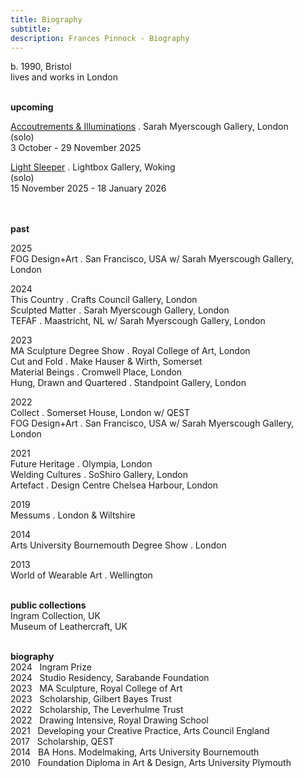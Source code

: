 ```yaml
---
title: Biography
subtitle: 
description: Frances Pinnock - Biography
---
```

  
b. 1990, Bristol  
lives and works in London   
<br />  
 
**upcoming**  
  
[Accoutrements & Illuminations](https://www.sarahmyerscough.com/exhibitions/70-frances-pinnock-solo-show-gallery-solo-show-2025/) . Sarah Myerscough Gallery, London  
(solo)  
3 October - 29 November 2025

[Light Sleeper](https://www.thelightbox.org.uk/whats-on/frances-pinnock-light-sleeper) . Lightbox Gallery, Woking  
(solo)  
15 November 2025 - 18 January 2026  
<br /> 
<br />

**past**  

2025  
FOG Design+Art . San Francisco, USA w/ Sarah Myerscough Gallery, London  

2024  
This Country . Crafts Council Gallery, London  
Sculpted Matter . Sarah Myerscough Gallery, London  
TEFAF . Maastricht, NL w/ Sarah Myerscough Gallery, London  

2023  
MA Sculpture Degree Show . Royal College of Art, London  
Cut and Fold . Make Hauser & Wirth, Somerset  
Material Beings . Cromwell Place, London  
Hung, Drawn and Quartered . Standpoint Gallery, London    

2022  
Collect . Somerset House, London  w/ QEST  
FOG Design+Art . San Francisco, USA w/ Sarah Myerscough Gallery, London  

2021  
Future Heritage . Olympia, London  
Welding Cultures . SoShiro Gallery, London  
Artefact . Design Centre Chelsea Harbour, London  

2019  
Messums . London & Wiltshire  

2014  
Arts University Bournemouth Degree Show . London  

2013  
World of Wearable Art . Wellington  
<br />  

**public collections**  
Ingram Collection, UK  
Museum of Leathercraft, UK  
<br />  

**biography**  
2024&nbsp;&nbsp;&nbsp;Ingram Prize  
2024&nbsp;&nbsp;&nbsp;Studio Residency, Sarabande Foundation  
2023&nbsp;&nbsp;&nbsp;MA Sculpture, Royal College of Art  
2023&nbsp;&nbsp;&nbsp;Scholarship, Gilbert Bayes Trust  
2022&nbsp;&nbsp;&nbsp;Scholarship, The Leverhulme Trust  
2022&nbsp;&nbsp;&nbsp;Drawing Intensive, Royal Drawing School  
2021&nbsp;&nbsp;&nbsp;Developing your Creative Practice, Arts Council England  
2017&nbsp;&nbsp;&nbsp;Scholarship, QEST  
2014&nbsp;&nbsp;&nbsp;BA Hons. Modelmaking, Arts University Bournemouth  
2010&nbsp;&nbsp;&nbsp;Foundation Diploma in Art & Design, Arts University Plymouth







  










 



  










 











